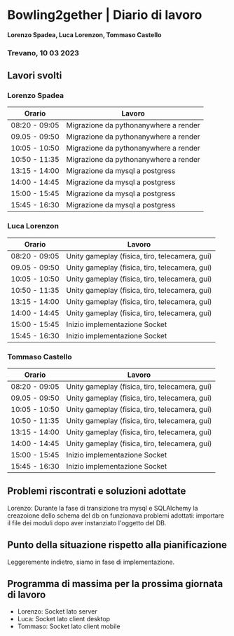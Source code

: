 # Bowling2gether | Diario di lavoro
#### Lorenzo Spadea, Luca Lorenzon, Tommaso Castello
### Trevano, 10 03 2023

## Lavori svolti

### Lorenzo Spadea

|Orario        |Lavoro                                         |
|--------------|-----------------------------------------------|
|08:20 - 09:05 | Migrazione da pythonanywhere a render                            
|09.05 - 09:50 | Migrazione da pythonanywhere a render                               
|10:05 - 10:50 | Migrazione da pythonanywhere a render                                 
|10:50 - 11:35 | Migrazione da pythonanywhere a render                    
|13:15 - 14:00 | Migrazione da mysql a postgress                            
|14:00 - 14:45 | Migrazione da mysql a postgress 
|15:00 - 15:45 | Migrazione da mysql a postgress              
|15:45 - 16:30 | Migrazione da mysql a postgress               


### Luca Lorenzon

|Orario        |Lavoro                                         |
|--------------|-----------------------------------------------| 
|08:20 - 09:05 | Unity gameplay (fisica, tiro, telecamera, gui)
|09.05 - 09:50 | Unity gameplay (fisica, tiro, telecamera, gui) 
|10:05 - 10:50 | Unity gameplay (fisica, tiro, telecamera, gui)
|10:50 - 11:35 | Unity gameplay (fisica, tiro, telecamera, gui)
|13:15 - 14:00 | Unity gameplay (fisica, tiro, telecamera, gui)
|14:00 - 14:45 | Unity gameplay (fisica, tiro, telecamera, gui)
|15:00 - 15:45 | Inizio implementazione Socket  
|15:45 - 16:30 | Inizio implementazione Socket      

### Tommaso Castello

|Orario        |Lavoro                                         |
|--------------|-----------------------------------------------| 
|08:20 - 09:05 | Unity gameplay (fisica, tiro, telecamera, gui)            
|09.05 - 09:50 | Unity gameplay (fisica, tiro, telecamera, gui)                        
|10:05 - 10:50 | Unity gameplay (fisica, tiro, telecamera, gui)         
|10:50 - 11:35 | Unity gameplay (fisica, tiro, telecamera, gui)
|13:15 - 14:00 | Unity gameplay (fisica, tiro, telecamera, gui)                           
|14:00 - 14:45 | Unity gameplay (fisica, tiro, telecamera, gui)                       
|15:00 - 15:45 | Inizio implementazione Socket                           
|15:45 - 16:30 | Inizio implementazione Socket                    


##  Problemi riscontrati e soluzioni adottate
Lorenzo: Durante la fase di transizione tra mysql e SQLAlchemy la creazoione dello schema del db on funzionava
problemi adottati: importare il file dei moduli dopo aver instanziato l'oggetto del DB.
## Punto della situazione rispetto alla pianificazione
Leggeremente indietro, siamo in fase di implementazione.

## Programma di massima per la prossima giornata di lavoro
- Lorenzo: Socket lato server
- Luca:  Socket lato client desktop
- Tommaso:  Socket lato client mobile
